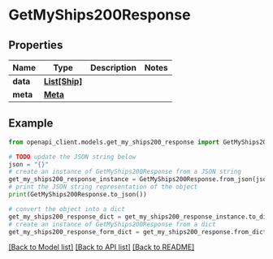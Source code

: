 # GetMyShips200Response



## Properties

Name | Type | Description | Notes
------------ | ------------- | ------------- | -------------
**data** | [**List[Ship]**](Ship.md) |  | 
**meta** | [**Meta**](Meta.md) |  | 

## Example

```python
from openapi_client.models.get_my_ships200_response import GetMyShips200Response

# TODO update the JSON string below
json = "{}"
# create an instance of GetMyShips200Response from a JSON string
get_my_ships200_response_instance = GetMyShips200Response.from_json(json)
# print the JSON string representation of the object
print(GetMyShips200Response.to_json())

# convert the object into a dict
get_my_ships200_response_dict = get_my_ships200_response_instance.to_dict()
# create an instance of GetMyShips200Response from a dict
get_my_ships200_response_form_dict = get_my_ships200_response.from_dict(get_my_ships200_response_dict)
```
[[Back to Model list]](../README.md#documentation-for-models) [[Back to API list]](../README.md#documentation-for-api-endpoints) [[Back to README]](../README.md)


